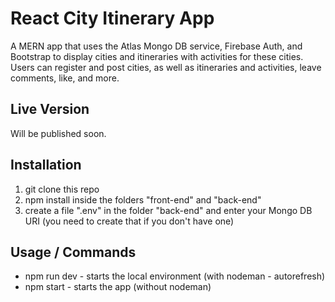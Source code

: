 # React City Itinerary App

A MERN app that uses the Atlas Mongo DB service, Firebase Auth, and Bootstrap to display cities and itineraries with activities for these cities. Users can register and post cities, as well as itineraries and activities, leave comments, like, and more.

## Live Version

Will be published soon.

## Installation

1. git clone this repo
2. npm install inside the folders "front-end" and "back-end"
3. create a file ".env" in the folder "back-end" and enter your Mongo DB URI (you need to create that if you don't have one)

## Usage / Commands

- npm run dev - starts the local environment (with nodeman - autorefresh)
- npm start - starts the app (without nodeman)
